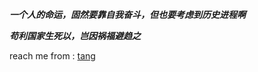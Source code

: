 ***一个人的命运，固然要靠自我奋斗，但也要考虑到历史进程啊***

***苟利国家生死以，岂因祸福避趋之***

reach me from : [tang](https://lodatang.com)
